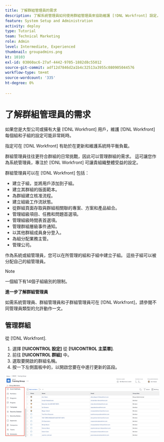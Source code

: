 ```yaml
---
title: 了解群組管理員的需求
description: 了解系統管理員如何使用群組管理員來協助維護 [!DNL Workfront] 設定，讓群組對其工作有更多控制權。
feature: System Setup and Administration
activity: deploy
type: Tutorial
team: Technical Marketing
role: Admin
level: Intermediate, Experienced
thumbnail: groupadmins.png
kt: 10103
exl-id: 03060ac6-27af-4442-9705-1882d8c55012
source-git-commit: adf12d7846d2a1b4c32513a3955c080905044576
workflow-type: tm+mt
source-wordcount: '335'
ht-degree: 0%

---
```


# 了解群組管理員的需求

<!---
21.4 updates have been made
--->

如果您是大型公司或擁有大量 [!DNL Workfront] 用戶，維護 [!DNL Workfront] 每個組和子組的設定可能非常耗時。

指定可在 [!DNL Workfront] 有助於在更新和維護系統時平衡負載。

群組管理員往往更符合群組的日常挑戰，因此可以管理群組的需求。 這可讓您作為系統管理員，專注於 [!DNL Workfront] 可讓貴組織整體受益的設定。

群組管理員可以在 [!DNL Workfront] 包括：

* 建立子組，並將用戶添加到子組。
* 建立其群組的版面範本。
* 為群組建立核准流程。
* 建立組級工作流狀態。
* 從群組頁面存取與群組相關聯的專案、方案和產品組合。
* 管理組級項目、任務和問題首選項。
* 管理組級時間表首選項。
* 管理群組層級事件通知。
* 以其他群組成員身分登入。
* 為組分配業務主管。
* 管理公司。

作為系統或組管理員，您可以在所管理的組和子組中建立子組。 這些子組可以被分配自己的組管理員。

>[!NOTE]
>
>一個組下有14個子組級別的限制。

**進一步了解群組管理員**

<!---
bullet points below need hyperlinks
--->

如需系統管理員、群組管理員和子群組管理員可在 [!DNL Workfront]，請參閱不同管理員類型的允許動作一文。

## 管理群組

從 [!DNL Workfront].

1. 選擇 **[!UICONTROL 設定]** 從 **[!UICONTROL 主菜單]**.
1. 前往 **[!UICONTROL 群組]** 中。
1. 選取要開啟的群組名稱。
1. 按一下左側面板中的，以開啟您要在中進行更新的區段。

![群組頁面](assets/admin-fund-manage-a-group.png)

<!---
learn more URLs
Create and manage groups 
Create and manage subgroups 
Business leader overview 
--->
